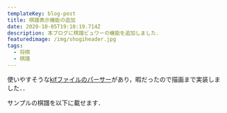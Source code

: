 ```yaml
---
templateKey: blog-post
title: 棋譜表示機能の追加
date: 2020-10-05T19:10:19.714Z
description: 本ブログに棋譜ビュワーの機能を追加しました．
featuredimage: /img/shogiheader.jpg
tags:
  - 将棋
  - 棋譜
---
```

使いやすそうな[kifファイルのパーサー](https://github.com/na2hiro/json-kifu-format)があり，暇だったので描画まで実装しました．．



サンプルの棋譜を以下に載せます．

<kifu path="https://blog.yagijin.com/kif/yagijin.kif"></kifu>
